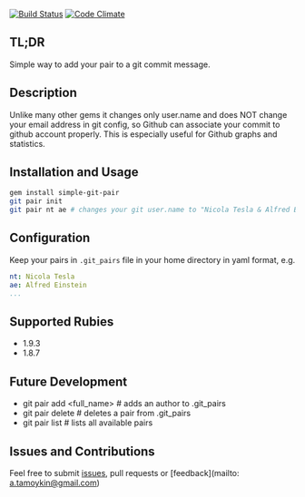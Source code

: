 [![Build Status](https://secure.travis-ci.org/fsproru/simple-git-pair.png)](http://travis-ci.org/fsproru/simple-git-pair)
[![Code Climate](https://codeclimate.com/badge.png)](https://codeclimate.com/github/fsproru/simple-git-pair)

## TL;DR
Simple way to add your pair to a git commit message.

## Description
Unlike many other gems it changes only user.name and does NOT change your email address in git config,
so Github can associate your commit to github account properly. 
This is especially useful for Github graphs and statistics.

## Installation and Usage
```sh
gem install simple-git-pair
git pair init
git pair nt ae # changes your git user.name to "Nicola Tesla & Alfred Einstein"
```

## Configuration
Keep your pairs in `.git_pairs` file in your home directory in yaml format, e.g.
```yml
nt: Nicola Tesla
ae: Alfred Einstein
...
```

## Supported Rubies
 - 1.9.3
 - 1.8.7

## Future Development
 - git pair add <initial> <full_name> # adds an author to .git_pairs
 - git pair delete <initial> # deletes a pair from .git_pairs
 - git pair list # lists all available pairs

## Issues and Contributions
Feel free to submit [issues](https://github.com/fsproru/simple-git-pair/issues), pull requests or [feedback](mailto: a.tamoykin@gmail.com)